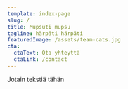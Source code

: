 ```yaml
---
template: index-page
slug: /
title: Mupsuti mupsu
tagline: härpäti härpäti
featuredImage: /assets/team-cats.jpg
cta:
  ctaText: Ota yhteyttä
  ctaLink: /contact
---
```

Jotain tekstiä tähän
